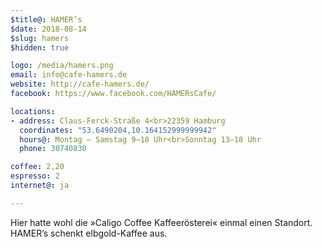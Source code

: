 ```yaml
---
$title@: HAMER’s
$date: 2018-08-14
$slug: hamers
$hidden: true

logo: /media/hamers.png
email: info@cafe-hamers.de
website: http://cafe-hamers.de/
facebook: https://www.facebook.com/HAMERsCafe/

locations:
- address: Claus-Ferck-Straße 4<br>22359 Hamburg
  coordinates: "53.6490204,10.164152999999942"
  hours@: Montag – Samstag 9–18 Uhr<br>Sonntag 13–18 Uhr
  phone: 30740830

coffee: 2,20
espresso: 2
internet@: ja

---
```

Hier hatte wohl die »Caligo Coffee Kaffeerösterei« einmal einen Standort. HAMER’s schenkt elbgold-Kaffee aus.